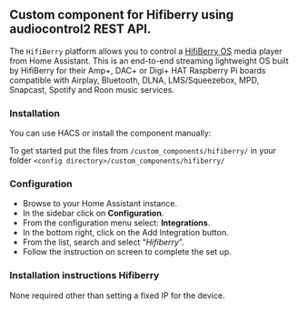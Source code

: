 ## Custom component for Hifiberry using audiocontrol2 REST API.
The `HifiBerry` platform allows you to control a [HifiBerry OS](https://www.hifiberry.com/hifiberryos/) media player from Home Assistant. This is an end-to-end streaming lightweight OS built by HifiBerry for their Amp+, DAC+ or Digi+ HAT Raspberry Pi boards compatible with Airplay, Bluetooth, DLNA, LMS/Squeezebox, MPD, Snapcast, Spotify and Roon music services.
### Installation
You can use HACS or install the component manually:

To get started put the files from `/custom_components/hifiberry/` in your folder `<config directory>/custom_components/hifiberry/`

### Configuration
- Browse to your Home Assistant instance.
- In the sidebar click on  **Configuration**.
- From the configuration menu select:  **Integrations**.
- In the bottom right, click on the  Add Integration button.
- From the list, search and select “_Hifiberry_”.
- Follow the instruction on screen to complete the set up.


### Installation instructions Hifiberry
None required other than setting a fixed IP for the device.
